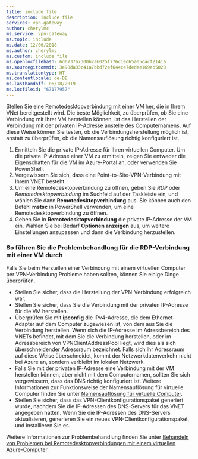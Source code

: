 ```yaml
---
title: include file
description: include file
services: vpn-gateway
author: cherylmc
ms.service: vpn-gateway
ms.topic: include
ms.date: 12/06/2018
ms.author: cherylmc
ms.custom: include file
ms.openlocfilehash: 6d0737a7300b2a6025f776c1ed65a05cacf2141a
ms.sourcegitcommit: 3e98da33c41a7bbd724f644ce7dedee169eb5028
ms.translationtype: HT
ms.contentlocale: de-DE
ms.lasthandoff: 06/18/2019
ms.locfileid: "67177957"
---
```

Stellen Sie eine Remotedesktopverbindung mit einer VM her, die in Ihrem VNet bereitgestellt wird. Die beste Möglichkeit, zu überprüfen, ob Sie eine Verbindung mit Ihrer VM herstellen können, ist das Herstellen der Verbindung mit der privaten IP-Adresse anstelle des Computernamens. Auf diese Weise können Sie testen, ob die Verbindungsherstellung möglich ist, anstatt zu überprüfen, ob die Namensauflösung richtig konfiguriert ist. 

1. Ermitteln Sie die private IP-Adresse für Ihren virtuellen Computer. Um die private IP-Adresse einer VM zu ermitteln, zeigen Sie entweder die Eigenschaften für die VM im Azure-Portal an, oder verwenden Sie PowerShell.
2. Vergewissern Sie sich, dass eine Point-to-Site-VPN-Verbindung mit Ihrem VNET besteht. 
3. Um eine Remotedesktopverbindung zu öffnen, geben Sie *RDP* oder *Remotedesktopverbindung* im Suchfeld auf der Taskleiste ein, und wählen Sie dann **Remotedesktopverbindung** aus. Sie können auch den Befehl **mstsc** in PowerShell verwenden, um eine Remotedesktopverbindung zu öffnen. 
3. Geben Sie in **Remotedesktopverbindung** die private IP-Adresse der VM ein. Wählen Sie bei Bedarf **Optionen anzeigen** aus, um weitere Einstellungen anzupassen und dann die Verbindung herzustellen.

### <a name="to-troubleshoot-an-rdp-connection-to-a-vm"></a>So führen Sie die Problembehandlung für die RDP-Verbindung mit einer VM durch

Falls Sie beim Herstellen einer Verbindung mit einem virtuellen Computer per VPN-Verbindung Probleme haben sollten, können Sie einige Dinge überprüfen. 

- Stellen Sie sicher, dass die Herstellung der VPN-Verbindung erfolgreich war.
- Stellen Sie sicher, dass Sie die Verbindung mit der privaten IP-Adresse für die VM herstellen.
- Überprüfen Sie mit **ipconfig** die IPv4-Adresse, die dem Ethernet-Adapter auf dem Computer zugewiesen ist, von dem aus Sie die Verbindung herstellen. Wenn sich die IP-Adresse im Adressbereich des VNETs befindet, mit dem Sie die Verbindung herstellen, oder im Adressbereich von VPNClientAddressPool liegt, wird dies als sich überschneidender Adressraum bezeichnet. Falls sich Ihr Adressraum auf diese Weise überschneidet, kommt der Netzwerkdatenverkehr nicht bei Azure an, sondern verbleibt im lokalen Netzwerk.
- Falls Sie mit der privaten IP-Adresse eine Verbindung mit der VM herstellen können, aber nicht mit dem Computernamen, sollten Sie sich vergewissern, dass das DNS richtig konfiguriert ist. Weitere Informationen zur Funktionsweise der Namensauflösung für virtuelle Computer finden Sie unter [Namensauflösung für virtuelle Computer](../articles/virtual-network/virtual-networks-name-resolution-for-vms-and-role-instances.md).
- Stellen Sie sicher, dass das VPN-Clientkonfigurationspaket generiert wurde, nachdem Sie die IP-Adressen des DNS-Servers für das VNET angegeben hatten. Wenn Sie die IP-Adressen des DNS-Servers aktualisieren, generieren Sie ein neues VPN-Clientkonfigurationspaket, und installieren Sie es.

Weitere Informationen zur Problembehandlung finden Sie unter [Behandeln von Problemen bei Remotedesktopverbindungen mit einem virtuellen Azure-Computer](../articles/virtual-machines/windows/troubleshoot-rdp-connection.md).